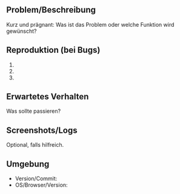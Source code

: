 ## Problem/Beschreibung
Kurz und prägnant: Was ist das Problem oder welche Funktion wird gewünscht?

## Reproduktion (bei Bugs)
1. 
2. 
3. 

## Erwartetes Verhalten
Was sollte passieren?

## Screenshots/Logs
Optional, falls hilfreich.

## Umgebung
- Version/Commit:
- OS/Browser/Version:
